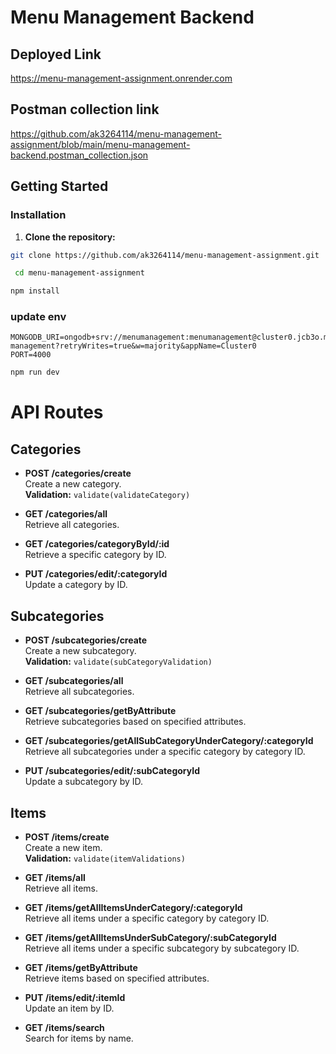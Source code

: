 # Menu Management Backend

## Deployed Link
https://menu-management-assignment.onrender.com

## Postman collection link
https://github.com/ak3264114/menu-management-assignment/blob/main/menu-management-backend.postman_collection.json


## Getting Started


### Installation

1. **Clone the repository:**

 ```bash
 git clone https://github.com/ak3264114/menu-management-assignment.git
 ```
```bash
 cd menu-management-assignment
 ```    
 ```bash
 npm install
 ```
   
 ### update env
    MONGODB_URI=ongodb+srv://menumanagement:menumanagement@cluster0.jcb3o.mongodb.net/menu-management?retryWrites=true&w=majority&appName=Cluster0
    PORT=4000

```bash
npm run dev
```

# API Routes

## Categories

- **POST /categories/create**  
  Create a new category.  
  **Validation:** `validate(validateCategory)`

- **GET /categories/all**  
  Retrieve all categories.

- **GET /categories/categoryById/:id**  
  Retrieve a specific category by ID.

- **PUT /categories/edit/:categoryId**  
  Update a category by ID.

## Subcategories

- **POST /subcategories/create**  
  Create a new subcategory.  
  **Validation:** `validate(subCategoryValidation)`

- **GET /subcategories/all**  
  Retrieve all subcategories.

- **GET /subcategories/getByAttribute**  
  Retrieve subcategories based on specified attributes.

- **GET /subcategories/getAllSubCategoryUnderCategory/:categoryId**  
  Retrieve all subcategories under a specific category by category ID.

- **PUT /subcategories/edit/:subCategoryId**  
  Update a subcategory by ID.

## Items

- **POST /items/create**  
  Create a new item.  
  **Validation:** `validate(itemValidations)`

- **GET /items/all**  
  Retrieve all items.

- **GET /items/getAllItemsUnderCategory/:categoryId**  
  Retrieve all items under a specific category by category ID.

- **GET /items/getAllItemsUnderSubCategory/:subCategoryId**  
  Retrieve all items under a specific subcategory by subcategory ID.

- **GET /items/getByAttribute**  
  Retrieve items based on specified attributes.

- **PUT /items/edit/:itemId**  
  Update an item by ID.

- **GET /items/search**  
  Search for items by name.
